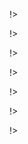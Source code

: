 

<!agenda|title=International Workshop on Smalltalk Technologies

<!day|start=2024 July 09th

<!segment|start=10:30

<!talk|subject=Modular and Extensible Extract Method&length=30&author=Balša Šarenac, Stéphane Ducasse, Guillermo Polito and Gordana Rakić&room=Room B!>
<!talk|subject=Redesigning FFI calls in Pharo: exploiting the baseline JIT for more performance and low maintenance&length=30&author=Juan Ignacio Bianchi and Guillermo Polito&room=Room B!>
<!talk|subject=Inlined Code Generation for Smalltalk&length=30&author=Daniel Franklin and Dave Mason&room=Room B!>

!>

<!segment|start=14:00

<!talk|subject=Runtime type collecting and transpilation to a static language&length=30&author=Richard Uttner and Pavel Krivanek&room=Room B!>
<!talk|subject=MethodProxies: A Safe and Fast Message-Passing Control Library&length=30&author=Sebastian Jordan Montaño, Juan Pablo Sandoval Alcocer, Guillermo Polito, Stéphane Ducasse and Pablo Tesone&room=Room B!>
<!talk|subject=Intentional Benchmarking of Dynamic Languages&length=30&author= 	Maisha Labiba and Dave Mason&room=Room B!>

!>

!>

<!day|start=2024 July 11th

<!segment|start=9:30
<!talk|subject=Pyramidion: a framework to develop domain specific views&length=30&author=Yann Le Goff, Alain Plantec, Pierre Laborde and Mickaël Kerboeuf&room=Room B!>
<!talk|subject=SoSAF: A Pharo-Based Framework for Enhancing System-Of-Systems Dependencies Analysis&length=30&author=Mouhamadou Falilou Ball, Patrick Auger, Jannik Laval and Loïc Lagadec&room=Room B!>
<!break|subject=Coffee Break &length=30&room=Amphi!>
<!talk|subject=Towards resilience against highly dynamic challenges for Wireless Sensor Networks&length=30&author=Patrick Auger, Mouhamadou Ball, Loïc Lagadec and Jannik Laval&room=Room B!>
<!talk|subject=Smalltalk JIT Compilation: LLVM Experimentation&length=30&author=Janat Baig and Dave Mason&room=Room B!>

!>

<!segment|start=14:00

<!talk|subject=Phausto: fast and accessible DSP programming for sound and music creation in Pharo&length=30&author=Domenico Cipriani&room=Room B!>
<!talk|subject=A Graphical Language Server on the Smalltalk Platform&length=30&author=Graham McLeod and Gareth Cox&room=Room B!>
<!talk|subject=Modest-Pharo: Unit Test Generation for Pharo Based on Traces and Metamodels&length=30&author=Gabriel Darbord, Fabio Vandewaeter, Anne Etien, Nicolas Anquetil and Benoit Verhaeghe&room=Room B!>
<!talk|subject=A Remote Browser Development Tool for Pharo&length=30&author=Mohammed Qasim Khan and Dave Mason&room=Room B!>

!>

!>

!>
